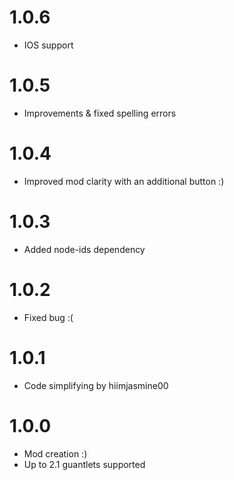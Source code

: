 # 1.0.6
- IOS support

# 1.0.5
- Improvements & fixed spelling errors

# 1.0.4
- Improved mod clarity with an additional button :)

# 1.0.3
- Added node-ids dependency

# 1.0.2
- Fixed bug :(

# 1.0.1
- Code simplifying by hiimjasmine00

# 1.0.0
- Mod creation :)
- Up to 2.1 guantlets supported
